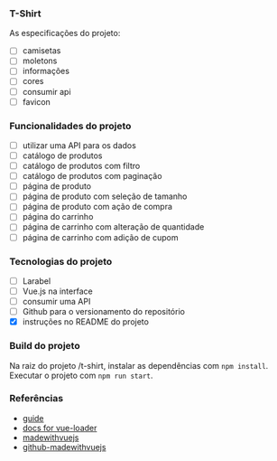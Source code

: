 ### T-Shirt

As especificações do projeto:

- [ ] camisetas
- [ ] moletons
- [ ] informações
- [ ] cores
- [ ] consumir api
- [ ] favicon

### Funcionalidades do projeto

- [ ] utilizar uma API para os dados
- [ ] catálogo de produtos
- [ ] catálogo de produtos com filtro
- [ ] catálogo de produtos com paginação
- [ ] página de produto
- [ ] página de produto com seleção de tamanho
- [ ] página de produto com ação de compra
- [ ] página do carrinho
- [ ] página de carrinho com alteração de quantidade
- [ ] página de carrinho com adição de cupom

### Tecnologias do projeto

- [ ] Larabel
- [ ] Vue.js na interface
- [ ] consumir uma API
- [ ] Github para o versionamento do repositório
- [x] instruções no README do projeto

### Build do projeto

Na raiz do projeto /t-shirt, instalar as dependências com `npm install`.
Executar o projeto com `npm run start`.

### Referências

- [guide](http://vuejs-templates.github.io/webpack/)
- [docs for vue-loader](http://vuejs.github.io/vue-loader)
- [madewithvuejs](https://madewithvuejs.com/vue-cart)
- [github-madewithvuejs](https://github.com/crisgon/vue-cart)

